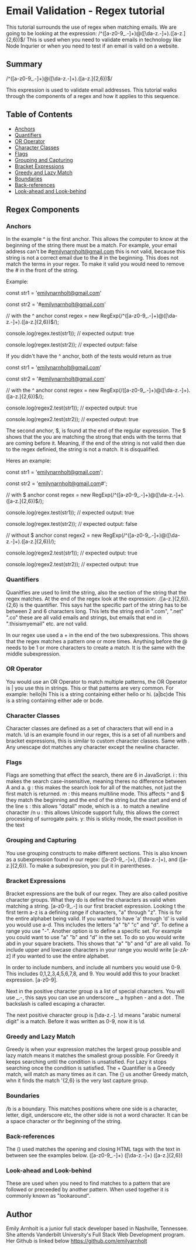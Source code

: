 # Email Validation - Regex tutorial 

This tutorial surrounds the use of regex when matching emails. We are going to be looking at the expression: 
/^([a-z0-9_\.-]+)@([\da-z\.-]+)\.([a-z\.]{2,6})$/
This is used when you need to validate emails in technology like Node Inqurier or when you need to test if an email is valid on a website. 

## Summary

/^([a-z0-9_\.-]+)@([\da-z\.-]+)\.([a-z\.]{2,6})$/

This expression is used to validate email addresses. This tutorial walks through the components of a regex and how it applies to this sequence.  

## Table of Contents

- [Anchors](#anchors)
- [Quantifiers](#quantifiers)
- [OR Operator](#or-operator)
- [Character Classes](#character-classes)
- [Flags](#flags)
- [Grouping and Capturing](#grouping-and-capturing)
- [Bracket Expressions](#bracket-expressions)
- [Greedy and Lazy Match](#greedy-and-lazy-match)
- [Boundaries](#boundaries)
- [Back-references](#back-references)
- [Look-ahead and Look-behind](#look-ahead-and-look-behind)

## Regex Components

### Anchors
In the example ^ is the first anchor. This allows the computer to know at the beginning of the string there must be a match. For example, your email address can't be #emilynarnholt@gmail.com this is not valid, because this string is not a correct email due to the # in the beginning. This does not match the terms in your regex. To make it valid you would need to remove the # in the front of the string. 

Example: 

const str1 = 'emilynarnholt@gmail.com'

const str2 = '#emilynarnholt@gmail.com'

// with the ^ anchor 
const regex = new RegExp(/^([a-z0-9_\.-]+)@([\da-z\.-]+)\.([a-z\.]{2,6})$/);

console.log(regex.test(str1));
// expected output: true

console.log(regex.test(str2));
// expected output: false 

If you didn't have the ^ anchor, both of the tests would return as true 

const str1 = 'emilynarnholt@gmail.com'

const str2 = '#emilynarnholt@gmail.com'

// with the ^ anchor 
const regex = new RegExp(/([a-z0-9_\.-]+)@([\da-z\.-]+)\.([a-z\.]{2,6})$/);

console.log(regex2.test(str1));
// expected output: true

console.log(regex2.test(str2));
// expected output: true


The second anchor, $, is found at the end of the regular expression. The $ shows that the you are matching the strong that ends with the terms that are coming before it. Meaning, if the end of the string is not valid then due to the regex definied, the string is not a match. It is disqualified. 

Heres an example:

const str1 = 'emilynarnholt@gmail.com';

const str2 = 'emilynarnholt@gmail.com#';

// with $ anchor
const regex = new RegExp(/^([a-z0-9_\.-]+)@([\da-z\.-]+)\.([a-z\.]{2,6})$/);

console.log(regex.test(str1));
// expected output: true 

console.log(regex.test(str2));
// expected output: false 

// without $ anchor
const regex2 = new RegExp(/^([a-z0-9_\.-]+)@([\da-z\.-]+)\.([a-z\.]{2,6})/);

console.log(regex2.test(str1));
// expected output: true 

console.log(regex2.test(str2));
// expected output: true 

### Quantifiers

Quanitfies are used to limit the string, also the section of the string that the regex matches. At the end of the regex look at the expression: .([a-z\.]{2,6}). {2,6} is the quantifier. This says hat the specific part of the string has to be between 2 and 6 characters long. This lets the string end in ".com", ".net" ".co" these are all valid emails and strings, but emails that end in ".thisismyemail" etc. are not valid.

In our regex use used a + in the end of the two subexpressions. This shows that the regex matches a pattern one or more times. Anything before the @ needs to be 1 or more characters to create a match. It is the same with the middle subexpression. 
### OR Operator
You would use an OR Operator to match multiple patterns, the OR Operator is | you use this in strings. This or that patterns are very common. 
For example: 
hello|hi 
This is a string containing either hello or hi.
(a|bc)de 
This is a string containing either ade or bcde. 
### Character Classes
Character classes are defined as a set of characters that will end in a match. \d is an example found in our regex, this is a set of all numbers and bracket expressions, this is similar to custom character classes. Same with . Any unescape dot matches any character except the newline character. 
### Flags
Flags are something that effect the search, there are 6 in JavaScript. 
i : this makes the search case-insensitive, meaning theres no difference between A and a. 
g : this makes the search look for all of the matches, not just the first match is returned. 
m : this means multiline mode. This affects ^ and $ they match the beginning and the end of the string but the start and end of the line 
s : this allows "dotall" mode, which is a . to match a newline character /n 
u : this allows Unicode support fully, this allows the correct processing of surrogate pairs. 
y: this is sticky mode, the exact position in the text 

### Grouping and Capturing
You use grouping constructs to make different sections. This is also known as a subexpression found in our regex: ([a-z0-9_\.-]+), ([\da-z\.-]+), and ([a-z\.]{2,6}). To make a subexpresion, you put it in parentheses.

### Bracket Expressions

Bracket expressions are the bulk of our regex. They are also called positive character groups. What they do is define the characters as valid when matching a string. [a-z0-9_\.-] is our first bracket expression. Looking t the first term a-z is a defining range if characters, "a" through "z". This is for the entire alphabet being valid. If you wanted to have 'a' through 'd' is valid you would use a-d. This includes the letters "a" "b" "c" and "d". To define a range you use "-". Another option is to define a specific set. For example you could want to use "a" "b" and "d" in the set. To do so you would write abd in your square brackets. This shows that "a" "b" and "d" are all valid. To include upper and lowcase characters in your range you would write [a-zA-z] if you wanted to use the entire alphabet. 

In order to include numbers, and include all numbers you would use 0-9. This includes 0,1,2,3,4,5,6,7,8, and 9. You would add this to your bracket expression. [a-z0-9]. 

Next in the positive character group is a list of special characters. You will use _\.-, this says you can use an underscore _, a hyphen - and a dot \. The backslash is called escaping a character. 

The next positive character group is [\da-z\.-]. \d means "arabic numeral digit" is a match. Before it was written as 0-9, now it is \d. 
### Greedy and Lazy Match
Greedy is when your expression matches the largest group possible and lazy match means it matches the smallest group possible.
For Greedy it keeps searching until the condition is unsatisfied. For Lazy it stops searching once the condition is satisfied. 
The + Quantifier is a Greedy match, will match as many times as it can. The {} us another Greedy match, whn it finds the match '{2,6} is the very last capture group.  
### Boundaries
/b is a boundary. This matches positions where one side is a character, letter, digit, underscore etc, the other side is not a word character. It can be a space character or thr beginning of the string. 
### Back-references
The () used matches the opening and closing HTML tags with the text in between see the examples below. 
([a-z0-9_\.-]+) 
([\da-z\.-]+) 
([a-z\.]{2,6})
### Look-ahead and Look-behind
These are used when you need to find matches to a pattern that are followed or preceeded by another pattern. When used together it is commonly known as "lookaround". 
## Author

Emily Arnholt is a junior full stack developer based in Nashville, Tennessee. She attends Vanderbilt University's Full Stack Web Development program. Her Github is linked below
https://github.com/emilyarnholt